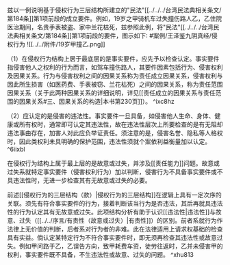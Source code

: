 兹以一例说明基于侵权行为三层结构所建立的"民法"[[../../../台湾民法典相关条文/第184条]]第1项前段的成立要件。例如，19岁之甲骑机车过失撞伤路人乙，乙住院医治期间，名贵手表被盗、家中兰花枯死，兹参照此例，将"民法"[[../../../台湾民法典相关条文/第184条]]第1项前段的要件，图示如下∶ #案例/王泽鉴九阴真经/侵权行为
![[../../附件/19岁甲撞乙.png]]

（1）在侵权行为结构上居于最底层的是事实要件，应先予以检查认定。事实要件指侵害他人之权利的行为而言，如驾车撞伤路人，其要件因素包括行为、侵害权利及因果关系。行为与侵害权利之间的因果关系称为责任成立因果关系，侵害权利与因此所生损害（如医药费、手表被窃、兰花枯死）之间的因果关系，称为责任范围因果关系（关于此两种因果关系的详细说明，详见[[责任成立的因果关系与责任范围的因果关系#三、因果关系的构造|本书第230页]]）。 ^ixc8hz

（2）应认定的是侵害的违法性。事实要件一旦具备，如侵害他人生命、身体、健康或所有权时，通常即可认定其违法性，故在违法性层次上所要检查的是有无阻却违法事由存在，加害人对此应负举证责任。须注意的是，侵害名誉、隐私等人格权时，因此类权利未具明确的保护范围，违法性须就个案依利益衡量加以认定。 ^6iixbl

在侵权行为结构上属于最上层的是故意或过失，并涉及[[责任能力]]问题。故意或过失系就特定事实要件（侵害权利行为）加以判断，侵害行为不具备事实要件或不具违法性时，无进一步检查其有无故意或过失的必要。

前述[[侵权行为的三层结构（款）|侵权行为的三层结构]]在逻辑上具有一定次序的关联。须先有符合事实要件的行为，接着判断该当行为是否违法，其后再就具违法性的行为认定其有无故意或过失。此项结构分析有助于认识[[违法性|违法性]]与故意、过失（[[../../序言/有责性（故意或过失）|有责性]]）的区别。前者系就行为作法律上无价值的判断，后者系对行为者的非难。此在法律适用上请求权基础的检查具有实益。倘认定某特定行为不符合事实要件时，即无须再检查其违法性或故意过失。例如甲问路于乙，乙误告方向，致甲耗费车资，徒劳往返时，乙并未侵害甲的权利，事实要件既不具备，不生违法性或故意、过失的问题。 ^xhu813